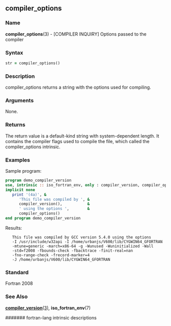 ## compiler\_options
### __Name__

__compiler\_options__(3) - \[COMPILER INQUIRY\] Options passed to the compiler


### __Syntax__
```fortran
str = compiler_options()
```
### __Description__

compiler\_options returns a string with the options used for compiling.

### __Arguments__

None.

### __Returns__

The return value is a default-kind string with system-dependent length.
It contains the compiler flags used to compile the file, which called
the compiler\_options intrinsic.

### __Examples__

Sample program:

```fortran
program demo_compiler_version
use, intrinsic :: iso_fortran_env, only : compiler_version, compiler_options
implicit none
   print '(4a)', &
      'This file was compiled by ', &
      compiler_version(),           &
      ' using the options ',        &
      compiler_options()
end program demo_compiler_version
```
Results:
```
   This file was compiled by GCC version 5.4.0 using the options
   -I /usr/include/w32api -I /home/urbanjs/V600/lib/CYGWIN64_GFORTRAN
   -mtune=generic -march=x86-64 -g -Wunused -Wuninitialized -Wall
   -std=f2008 -fbounds-check -fbacktrace -finit-real=nan
   -fno-range-check -frecord-marker=4
   -J /home/urbanjs/V600/lib/CYGWIN64_GFORTRAN
```
### __Standard__

Fortran 2008

### __See Also__

[__compiler\_version__(3)](COMPILER_VERSION),
__iso\_fortran\_env__(7)

####### fortran-lang intrinsic descriptions
